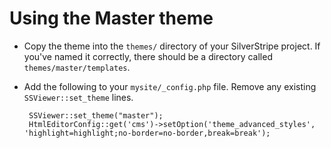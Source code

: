 # Using the Master theme

 * Copy the theme into the `themes/` directory of your SilverStripe project.  If you've named it correctly, there should be a directory called `themes/master/templates`.
 
 * Add the following to your `mysite/_config.php` file.  Remove any existing `SSViewer::set_theme` lines.

		SSViewer::set_theme("master");
		HtmlEditorConfig::get('cms')->setOption('theme_advanced_styles', 'highlight=highlight;no-border=no-border,break=break');
